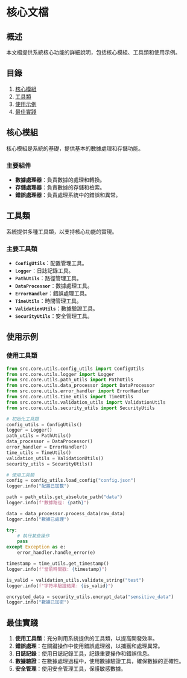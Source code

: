 # 核心文檔

## 概述

本文檔提供系統核心功能的詳細說明，包括核心模組、工具類和使用示例。

## 目錄

1. [核心模組](#核心模組)
2. [工具類](#工具類)
3. [使用示例](#使用示例)
4. [最佳實踐](#最佳實踐)

## 核心模組

核心模組是系統的基礎，提供基本的數據處理和存儲功能。

### 主要組件

- **數據處理器**：負責數據的處理和轉換。
- **存儲處理器**：負責數據的存儲和檢索。
- **錯誤處理器**：負責處理系統中的錯誤和異常。

## 工具類

系統提供多種工具類，以支持核心功能的實現。

### 主要工具類

- **`ConfigUtils`**：配置管理工具。
- **`Logger`**：日誌記錄工具。
- **`PathUtils`**：路徑管理工具。
- **`DataProcessor`**：數據處理工具。
- **`ErrorHandler`**：錯誤處理工具。
- **`TimeUtils`**：時間管理工具。
- **`ValidationUtils`**：數據驗證工具。
- **`SecurityUtils`**：安全管理工具。

## 使用示例

### 使用工具類

```python
from src.core.utils.config_utils import ConfigUtils
from src.core.utils.logger import Logger
from src.core.utils.path_utils import PathUtils
from src.core.utils.data_processor import DataProcessor
from src.core.utils.error_handler import ErrorHandler
from src.core.utils.time_utils import TimeUtils
from src.core.utils.validation_utils import ValidationUtils
from src.core.utils.security_utils import SecurityUtils

# 初始化工具類
config_utils = ConfigUtils()
logger = Logger()
path_utils = PathUtils()
data_processor = DataProcessor()
error_handler = ErrorHandler()
time_utils = TimeUtils()
validation_utils = ValidationUtils()
security_utils = SecurityUtils()

# 使用工具類
config = config_utils.load_config("config.json")
logger.info("配置已加載")

path = path_utils.get_absolute_path("data")
logger.info(f"數據路徑: {path}")

data = data_processor.process_data(raw_data)
logger.info("數據已處理")

try:
    # 執行某些操作
    pass
except Exception as e:
    error_handler.handle_error(e)

timestamp = time_utils.get_timestamp()
logger.info(f"當前時間戳: {timestamp}")

is_valid = validation_utils.validate_string("test")
logger.info(f"字符串驗證結果: {is_valid}")

encrypted_data = security_utils.encrypt_data("sensitive_data")
logger.info("數據已加密")
```

## 最佳實踐

1. **使用工具類**：充分利用系統提供的工具類，以提高開發效率。
2. **錯誤處理**：在關鍵操作中使用錯誤處理器，以捕獲和處理異常。
3. **日誌記錄**：使用日誌記錄工具，記錄重要操作和錯誤信息。
4. **數據驗證**：在數據處理過程中，使用數據驗證工具，確保數據的正確性。
5. **安全管理**：使用安全管理工具，保護敏感數據。 